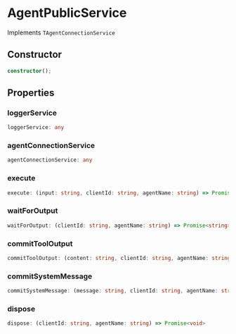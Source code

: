 # AgentPublicService

Implements `TAgentConnectionService`

## Constructor

```ts
constructor();
```

## Properties

### loggerService

```ts
loggerService: any
```

### agentConnectionService

```ts
agentConnectionService: any
```

### execute

```ts
execute: (input: string, clientId: string, agentName: string) => Promise<void>
```

### waitForOutput

```ts
waitForOutput: (clientId: string, agentName: string) => Promise<string>
```

### commitToolOutput

```ts
commitToolOutput: (content: string, clientId: string, agentName: string) => Promise<void>
```

### commitSystemMessage

```ts
commitSystemMessage: (message: string, clientId: string, agentName: string) => Promise<void>
```

### dispose

```ts
dispose: (clientId: string, agentName: string) => Promise<void>
```
